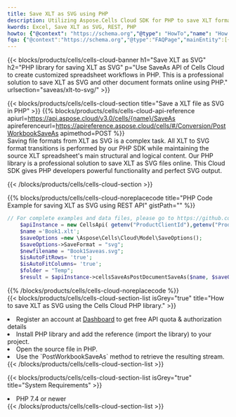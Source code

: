```yaml
---
title: Save XLT as SVG using PHP 
description: Utilizing Aspose.Cells Cloud SDK for PHP to save XLT format file as SVG format file. 
kwords: Excel, Save XLT as SVG, REST, PHP
howto: {"@context": "https://schema.org","@type": "HowTo","name": "How to save XLT as SVG using the Cells Cloud PHP library.","description": "How to save XLT as SVG using the Cells Cloud PHP library.","image": {"@type": "ImageObject"},"url": "/php/saveas/xlt-to-svg/","step": [{ "@type": "HowToStep","name": "How to save XLT as SVG using the Cells Cloud PHP library. step 1", "image": {"@type": "ImageObject",},"url": "/php/saveas/xlt-to-svg/","text": "Register an account at <a href='https://dashboard.aspose.cloud/'>Dashboard</a> to get free API quota & authorization details",},{ "@type": "HowToStep","name": "How to save XLT as SVG using the Cells Cloud PHP library. step 1", "image": {"@type": "ImageObject",},"url": "/php/saveas/xlt-to-svg/","text": "Install PHP library and add the reference (import the library) to your project.",},{ "@type": "HowToStep","name": "How to save XLT as SVG using the Cells Cloud PHP library. step 1", "image": {"@type": "ImageObject",},"url": "/php/saveas/xlt-to-svg/","text": "Open the source file in PHP.",},{ "@type": "HowToStep","name": "How to save XLT as SVG using the Cells Cloud PHP library. step 1", "image": {"@type": "ImageObject",},"url": "/php/saveas/xlt-to-svg/","text": "Use the `PostWorkbookSaveAs` method to retrieve the resulting stream.",}, ],"supply": {"@type": "HowToSupply","name": "document"},"tool": [{"@type": "HowToTool","name": "phpstorm, Visual Studio Code, Eclipse"},{"@type": "HowToTool","name": "Aspose Cells"}],"totalTime": "PT6M"}
fqa: {"@context":"https://schema.org","@type":"FAQPage","mainEntity":[{"@type":"Question","name":"Why save file as other formats file in C# using REST API?","acceptedAnswer":{"@type":"Answer","text":"Documents are encoded in many ways, and some files may be incompatible with the software you use. To open and read such files, just save them as appropriate file formats.<br/><ol><li>Install .NET SDK and add the reference (import the library) to your project.</li><li>Open the source file in C# using REST API.</li><li>Call the PostWorkbookSaveAsRequest() method, passing an output filename with required extension.</li><li>Get the result of save as a separate file.</li></ol>"}},{"@type":"Question","name":"What file formats can I save as with your C# library?","acceptedAnswer":{"@type":"Answer","text":"We support a variety of file formats for conversion using .NET library, including XLSX, Excel, xls , PDF, CSV, HTML, Markdown, XML, PNG, JPG, TIFF, Json, TXT and many more."}},{"@type":"Question","name":"What is the maximum allowed file size for conversion using this .NET library?","acceptedAnswer":{"@type":"Answer","text":"There are no file size limits for format conversions using .NET library."}}]}
---
```



{{< blocks/products/cells/cells-cloud-banner h1="Save XLT as SVG" h2="PHP library for saving XLT as SVG" p="Use SaveAs API of Cells Cloud to create customized spreadsheet workflows in PHP. This is a professional solution to save XLT as SVG and other document formats online using PHP." urlsection="saveas/xlt-to-svg/" >}}

{{< blocks/products/cells/cells-cloud-section  title="Save a XLT file as SVG in PHP" >}}
{{% blocks/products/cells/cells-cloud-api-reference  apiurl=https://api.aspose.cloud/v3.0/cells/{name}/SaveAs  apireferenceurl=https://apireference.aspose.cloud/cells/#/Conversion/PostWorkbookSaveAs  apimethod=POST %}}
<br/>
Saving file formats from XLT as SVG is a complex task. All XLT to SVG format transitions is performed by our PHP SDK while maintaining the source XLT spreadsheet's main structural and logical content. Our PHP library is a professional solution to save XLT as SVG files online. This Cloud SDK gives PHP developers powerful functionality and perfect SVG output.

{{< /blocks/products/cells/cells-cloud-section >}}

{{% blocks/products/cells/cells-cloud-noreplacecode title="PHP Code Example for saving XLT as SVG using REST API" gistPath="" %}}
  
```php
// For complete examples and data files, please go to https://github.com/aspose-cells-cloud/aspose-cells-cloud-php/
    $apiInstance = new CellsApi( getenv("ProductClientId"),getenv("ProductClientSecret") );
    $name ='Book1.xlt';
    $saveOptions =new \Aspose\Cells\Cloud\Model\SaveOptions();
    $saveOptions->SaveFormat = "svg";
    $newfilename = "Book1Saveas.svg";
    $isAutoFitRows= 'true';
    $isAutoFitColumns= 'true';
    $folder = "Temp";
    $result = $apiInstance->cellsSaveAsPostDocumentSaveAs($name, $saveOptions, $newfilename,$isAutoFitRows, $isAutoFitColumns, $folder);
```
  
{{% /blocks/products/cells/cells-cloud-noreplacecode  %}}
<br/>
{{< blocks/products/cells/cells-cloud-section-list isGrey="true"  title="How to save XLT as SVG using the Cells Cloud PHP library." >}}
<li>Register an account at <a href="https://dashboard.aspose.cloud/">Dashboard</a> to get free API quota & authorization details</li>
<li>Install PHP library and add the reference (import the library) to your project.</li>
<li>Open the source file in PHP.</li>
<li>Use the `PostWorkbookSaveAs` method to retrieve the resulting stream.</li>
{{< /blocks/products/cells/cells-cloud-section-list >}}

{{< blocks/products/cells/cells-cloud-section-list isGrey="true"  title="System Requirements" >}}
<li>PHP 7.4 or newer</li>
{{< /blocks/products/cells/cells-cloud-section-list >}}
